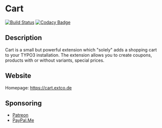 # Cart

[![Build Status](https://travis-ci.org/extcode/cart_products.svg?branch=master)](https://travis-ci.org/extcode/cart_products)
[![Codacy Badge](https://api.codacy.com/project/badge/Grade/39ffda87c75d419ea82d1d8d132a3cf5)](https://www.codacy.com/app/extcode/cart_products?utm_source=github.com&amp;utm_medium=referral&amp;utm_content=extcode/cart_products&amp;utm_campaign=Badge_Grade)

## Description

Cart is a small but powerful extension which "solely" adds a shopping cart to your TYPO3 installation.
The extension allows you to create coupons, products with or without variants, special prices.

## Website

Homepage: https://cart.extco.de

## Sponsoring

*  [Patreon](https://patreon.com/ext_cart)
*  [PayPal.Me](https://paypal.me/extcart)
